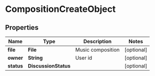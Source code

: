 

# CompositionCreateObject

## Properties

Name | Type | Description | Notes
------------ | ------------- | ------------- | -------------
**file** | **File** | Music composition |  [optional]
**owner** | **String** | User id |  [optional]
**status** | **DiscussionStatus** |  |  [optional]



